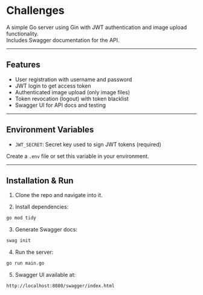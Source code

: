 # Challenges
A simple Go server using Gin with JWT authentication and image upload functionality.  
Includes Swagger documentation for the API.

---

## Features

- User registration with username and password
- JWT login to get access token
- Authenticated image upload (only image files)
- Token revocation (logout) with token blacklist
- Swagger UI for API docs and testing

---

## Environment Variables

- `JWT_SECRET`: Secret key used to sign JWT tokens (required)

Create a `.env` file or set this variable in your environment.

---

## Installation & Run

1. Clone the repo and navigate into it.

2. Install dependencies:

```bash
go mod tidy
```

3. Generate Swagger docs:

```bash
swag init
```

4. Run the server:

```bash
go run main.go
```

5. Swagger UI available at:
```bash 
http://localhost:8080/swagger/index.html
```